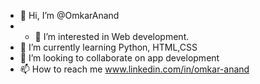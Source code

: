 - 👋 Hi, I’m @OmkarAnand
- - 👀 I’m interested in Web development.
- 🌱 I’m currently learning Python, HTML,CSS
- 💞️ I’m looking to collaborate on app development
- 📫 How to reach me www.linkedin.com/in/omkar-anand


